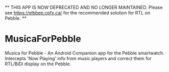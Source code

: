 ** THIS APP IS NOW DEPRECATED AND NO LONGER MAINTAINED. Please see https://elbbep.cpfx.ca/ for the recommended solution for RTL on Pebble. **

# MusicaForPebble
Musica for Pebble - An Android Companion app for the Pebble smartwatch. Intercepts 'Now Playing' info from music players and correct them for RTL/BiDi display on the Pebble.
